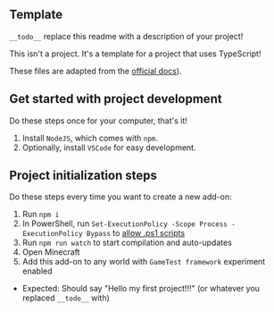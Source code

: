 ## Template

`__todo__` replace this readme with a description of your project!

This isn't a project. It's a template for a project that uses TypeScript!

These files are adapted from the [official docs](https://learn.microsoft.com/en-us/minecraft/creator/documents/scriptinggettingstarted#getting-started)).

## Get started with project development

Do these steps once for your computer, that's it!

1. Install `NodeJS`, which comes with `npm`.
1. Optionally, install `VSCode` for easy development.

## Project initialization steps

Do these steps every time you want to create a new add-on:

1. Run `npm i`
1. In PowerShell, run `Set-ExecutionPolicy -Scope Process -ExecutionPolicy Bypass` to [allow .ps1 scripts](https://stackoverflow.com/a/68505597/)
1. Run `npm run watch` to start compilation and auto-updates
1. Open Minecraft
1. Add this add-on to any world with `GameTest framework` experiment enabled

- Expected: Should say "Hello my first project!!!" (or whatever you replaced `__todo__` with)
